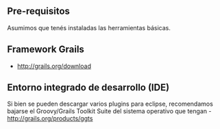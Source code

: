 Pre-requisitos
--------------

Asumimos que tenés instaladas las herramientas básicas.

Framework Grails
----------------

- <http://grails.org/download>

Entorno integrado de desarrollo (IDE)
-------------------------------------

Si bien se pueden descargar varios plugins para eclipse, recomendamos bajarse el Groovy/Grails Toolkit Suite del sistema operativo que tengan - <http://grails.org/products/ggts>
